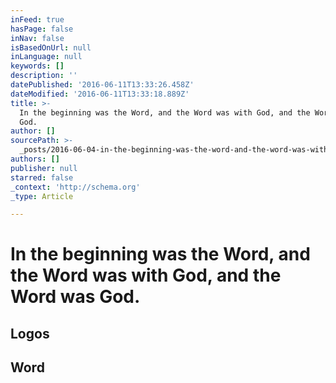 ```yaml
---
inFeed: true
hasPage: false
inNav: false
isBasedOnUrl: null
inLanguage: null
keywords: []
description: ''
datePublished: '2016-06-11T13:33:26.458Z'
dateModified: '2016-06-11T13:33:18.889Z'
title: >-
  In the beginning was the Word, and the Word was with God, and the Word was
  God.
author: []
sourcePath: >-
  _posts/2016-06-04-in-the-beginning-was-the-word-and-the-word-was-with-god-an.md
authors: []
publisher: null
starred: false
_context: 'http://schema.org'
_type: Article

---
```

# In the beginning was the Word, and the Word was with God, and the Word was God.

## Logos  

## Word